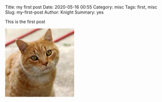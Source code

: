 Title: my first post
Date: 2020-05-16 00:55
Category: misc
Tags: first, misc
Slug: my-first-post
Author: Knight
Summary: yes

This is the first post

![write here a good discription of image](images/IMAGE_NAME.jpg)

